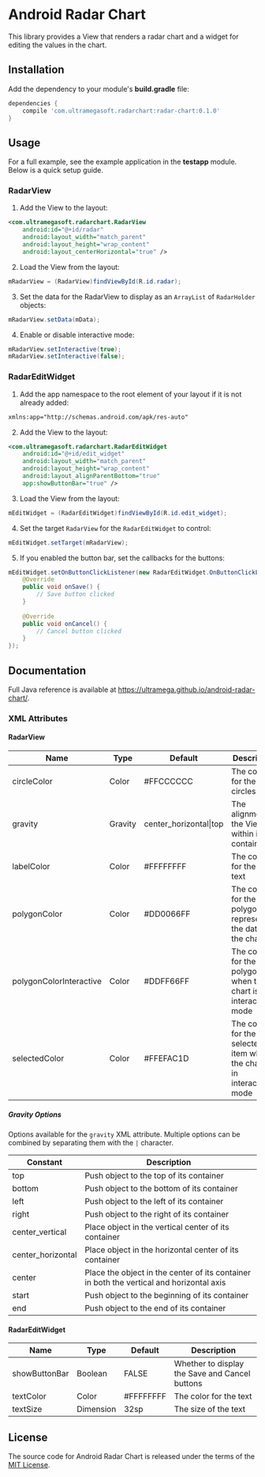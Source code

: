 # Android Radar Chart

This library provides a View that renders a radar chart and a widget for editing the values in the chart.

## Installation

Add the dependency to your module's **build.gradle** file:

```gradle
dependencies {
    compile 'com.ultramegasoft.radarchart:radar-chart:0.1.0'
}
```

## Usage

For a full example, see the example application in the **testapp** module. Below is a quick setup guide.

### RadarView

   1. Add the View to the layout:

```xml
<com.ultramegasoft.radarchart.RadarView
    android:id="@+id/radar"
    android:layout_width="match_parent"
    android:layout_height="wrap_content"
    android:layout_centerHorizontal="true" />
```

   2. Load the View from the layout:

```java
mRadarView = (RadarView)findViewById(R.id.radar);
```

   3. Set the data for the RadarView to display as an `ArrayList` of `RadarHolder` objects:

```java
mRadarView.setData(mData);
```

   4. Enable or disable interactive mode:

```java
mRadarView.setInteractive(true);
mRadarView.setInteractive(false);
```

### RadarEditWidget

   1. Add the app namespace to the root element of your layout if it is not already added:

```xml
xmlns:app="http://schemas.android.com/apk/res-auto"
```

   2. Add the View to the layout:

```xml
<com.ultramegasoft.radarchart.RadarEditWidget
    android:id="@+id/edit_widget"
    android:layout_width="match_parent"
    android:layout_height="wrap_content"
    android:layout_alignParentBottom="true"
    app:showButtonBar="true" />
```

   3. Load the View from the layout:

```java
mEditWidget = (RadarEditWidget)findViewById(R.id.edit_widget);
```

   4. Set the target `RadarView` for the `RadarEditWidget` to control:

```java
mEditWidget.setTarget(mRadarView);
```

   5. If you enabled the button bar, set the callbacks for the buttons:

```java
mEditWidget.setOnButtonClickListener(new RadarEditWidget.OnButtonClickListener() {
    @Override
    public void onSave() {
        // Save button clicked
    }
    
    @Override
    public void onCancel() {
        // Cancel button clicked
    }
});
```

## Documentation

Full Java reference is available at https://ultramega.github.io/android-radar-chart/.

### XML Attributes

#### RadarView

| Name                    | Type    | Default                | Description                                                           |
|-------------------------|---------|------------------------|-----------------------------------------------------------------------|
| circleColor             | Color   | #FFCCCCCC              | The color for the circles                                             |
| gravity                 | Gravity | center_horizontal\|top | The alignment of the View within its container                        |
| labelColor              | Color   | #FFFFFFFF              | The color for the label text                                          |
| polygonColor            | Color   | #DD0066FF              | The color for the polygon representing the data in the chart          |
| polygonColorInteractive | Color   | #DDFF66FF              | The color for the polygon when the chart is in interactive mode       |
| selectedColor           | Color   | #FFEFAC1D              | The color for the selected item when the chart is in interactive mode |

##### Gravity Options

Options available for the `gravity` XML attribute. Multiple options can be combined by separating them with the `|` character.

| Constant          | Description                                                                              |
|-------------------|------------------------------------------------------------------------------------------|
| top               | Push object to the top of its container                                                  |
| bottom            | Push object to the bottom of its container                                               |
| left              | Push object to the left of its container                                                 |
| right             | Push object to the right of its container                                                |
| center_vertical   | Place object in the vertical center of its container                                     |
| center_horizontal | Place object in the horizontal center of its container                                   |
| center            | Place the object in the center of its container in both the vertical and horizontal axis |
| start             | Push object to the beginning of its container                                            |
| end               | Push object to the end of its container                                                  | 

#### RadarEditWidget

| Name          | Type      | Default   | Description                                    |
|---------------|-----------|-----------|------------------------------------------------|
| showButtonBar | Boolean   | FALSE     | Whether to display the Save and Cancel buttons |
| textColor     | Color     | #FFFFFFFF | The color for the text                         |
| textSize      | Dimension | 32sp      | The size of the text                           |

## License

The source code for Android Radar Chart is released under the terms of the [MIT License](http://sguidetti.mit-license.org/).

